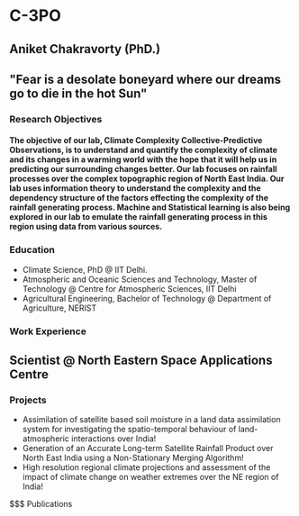 # C-3PO
## Aniket Chakravorty (PhD.)
## "Fear is a desolate boneyard where our dreams go to die in the hot Sun"

### Research Objectives
#### The objective of our lab, Climate Complexity Collective-Predictive Observations, is to understand and quantify the complexity of climate and its changes in a warming world with the hope that it will help us in predicting our surrounding changes better. Our lab focuses on rainfall processes over the complex topographic region of North East India. Our lab uses information theory to understand the complexity and the dependency structure of the factors effecting the complexity of the rainfall generating process. Machine and Statistical learning is also being explored in our lab to emulate the rainfall generating process in this region using data from various sources.

### Education
- Climate Science, PhD @ IIT Delhi.
- Atmospheric and Oceanic Sciences and Technology, Master of Technology @ Centre for Atmospheric Sciences, IIT Delhi
- Agricultural Engineering, Bachelor of Technology @ Department of Agriculture, NERIST

### Work Experience
Scientist @ North Eastern Space Applications Centre
- 
### Projects
- Assimilation of satellite based soil moisture in a land data assimilation system for investigating the spatio-temporal behaviour of land-atmospheric interactions over India!
- Generation of an Accurate Long-term Satellite Rainfall Product over North East India using a  Non-Stationary Merging Algorithm!
- High resolution regional climate projections and assessment of the impact of climate change on weather extremes over the NE region of India!

$$$ Publications

